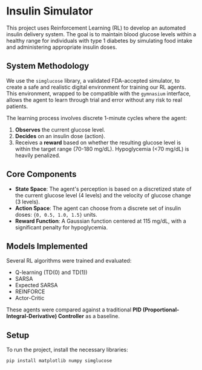 # Insulin Simulator

This project uses Reinforcement Learning (RL) to develop an automated insulin delivery system. The goal is to maintain blood glucose levels within a healthy range for individuals with type 1 diabetes by simulating food intake and administering appropriate insulin doses.

## System Methodology

We use the `simglucose` library, a validated FDA-accepted simulator, to create a safe and realistic digital environment for training our RL agents. This environment, wrapped to be compatible with the `gymnasium` interface, allows the agent to learn through trial and error without any risk to real patients.

The learning process involves discrete 1-minute cycles where the agent:
1.  **Observes** the current glucose level.
2.  **Decides** on an insulin dose (action).
3.  Receives a **reward** based on whether the resulting glucose level is within the target range (70-180 mg/dL). Hypoglycemia (<70 mg/dL) is heavily penalized.

## Core Components

* **State Space**: The agent's perception is based on a discretized state of the current glucose level (4 levels) and the velocity of glucose change (3 levels).
* **Action Space**: The agent can choose from a discrete set of insulin doses: `{0, 0.5, 1.0, 1.5}` units.
* **Reward Function**: A Gaussian function centered at 115 mg/dL, with a significant penalty for hypoglycemia.

## Models Implemented

Several RL algorithms were trained and evaluated:
* Q-learning (TD(0) and TD(1))
* SARSA
* Expected SARSA
* REINFORCE
* Actor-Critic

These agents were compared against a traditional **PID (Proportional-Integral-Derivative) Controller** as a baseline.

## Setup

To run the project, install the necessary libraries:
```bash
pip install matplotlib numpy simglucose
